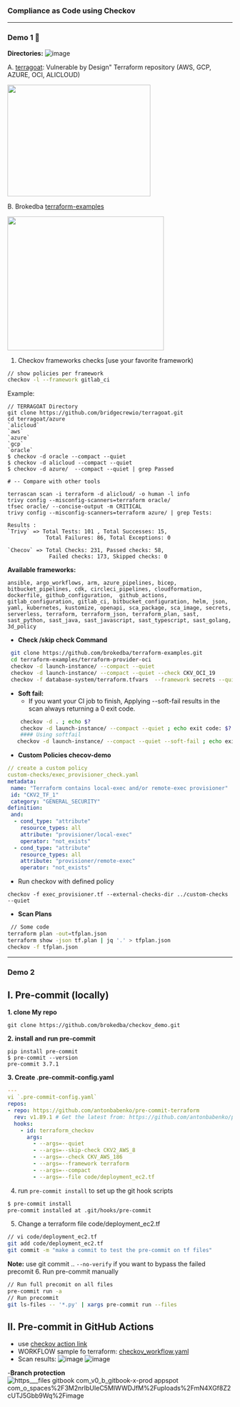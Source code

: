 ### Compliance as Code using Checkov
---
### Demo 1 🚀
**Directories:**
![image](https://github.com/user-attachments/assets/96e18200-78c2-41fc-95e8-794a23b63189)

A. [terragoat](https://github.com/bridgecrewio/terragoat): Vulnerable by Design" Terraform repository (AWS, GCP, AZURE, OCI, ALICLOUD)
<p align="justified"> <img src= "https://github.com/user-attachments/assets/52dbb932-5d85-4f16-a10b-30ca36d3b158" width="320" height="250" /> </p>

B. Brokedba [terraform-examples](https://github.com/brokedba/terraform-examples)
  <p align="justified"> <img src= "https://github.com/user-attachments/assets/d00e35c5-2036-43b7-86b9-061a8780691c" width="350" height="300" /> </p>
 
1. Checkov frameworks checks [use your favorite framework)
```bash
// show policies per framework 
checkov -l --framework gitlab_ci
```
Example:
```nginx
// TERRAGOAT Directory
git clone https://github.com/bridgecrewio/terragoat.git
cd terragoat/azure
`alicloud`  
`aws`  
`azure`  
`gcp`  
`oracle`
$ checkov -d oracle --compact --quiet
$ checkov -d alicloud --compact --quiet
$ checkov -d azure/  --compact --quiet | grep Passed 

# -- Compare with other tools 

terrascan scan -i terraform -d alicloud/ -o human -l info
trivy config --misconfig-scanners=terraform oracle/ 
tfsec oracle/ --concise-output -m CRITICAL
trivy config --misconfig-scanners=terraform azure/ | grep Tests: 
 
Results :
`Trivy` => Total Tests: 101 , Total Successes: 15, 
            Total Failures: 86, Total Exceptions: 0
 
`Checov` => Total Checks: 231, Passed checks: 58,
             Failed checks: 173, Skipped checks: 0
```
**Available frameworks:**

`ansible, argo_workflows, arm, azure_pipelines, bicep, bitbucket_pipelines, cdk, circleci_pipelines, cloudformation, dockerfile, github_configuration, 
github_actions, gitlab_configuration, gitlab_ci, bitbucket_configuration, helm, json, yaml, kubernetes, kustomize, openapi, sca_package, sca_image, secrets,
 serverless, terraform, terraform_json, terraform_plan, sast, sast_python, sast_java, sast_javascript, sast_typescript, sast_golang, 3d_policy`


- **Check /skip check Command**
```bash
 git clone https://github.com/brokedba/terraform-examples.git
 cd terraform-examples/terraform-provider-oci
 checkov -d launch-instance/ --compact --quiet
 checkov -d launch-instance/ --compact --quiet --check CKV_OCI_19
 checkov -f database-system/terraform.tfvars  --framework secrets --quiet --compact
```
- **Soft fail:** 
  - If you want your CI job to finish, Applying --soft-fail results in the scan always returning a 0 exit code.

 ```bash
     checkov -d . ; echo $?
     checkov -d launch-instance/ --compact --quiet ; echo exit code: $?
     #### Using softfail 
    checkov -d launch-instance/ --compact --quiet --soft-fail ; echo exit code:$?
```
- **Custom Policies checov-demo**
```yaml
// create a custom policy 
custom-checks/exec_provisioner_check.yaml
metadata:
 name: "Terraform contains local-exec and/or remote-exec provisioner"
 id: "CKV2_TF_1"
 category: "GENERAL_SECURITY"
definition:
 and:
  - cond_type: "attribute"
    resource_types: all
    attribute: "provisioner/local-exec"
    operator: "not_exists"
  - cond_type: "attribute"
    resource_types: all
    attribute: "provisioner/remote-exec"
    operator: "not_exists"
 ```
- Run checkov with defined policy
```
checkov -f exec_provisioner.tf --external-checks-dir ../custom-checks --quiet
```
- **Scan Plans**
```bash
 // Some code
terraform plan -out=tfplan.json
terraform show -json tf.plan | jq '.' > tfplan.json
checkov -f tfplan.json
```
---

### **Demo 2**
## I. Pre-commit (locally)
**1. clone My repo**
```
git clone https://github.com/brokedba/checkov_demo.git
```
**2. install and run pre-commit**
```
pip install pre-commit 
$ pre-commit --version
pre-commit 3.7.1
```
**3. Create .pre-commit-config.yaml**
```yaml
--- 
vi `.pre-commit-config.yaml`
repos:
- repo: https://github.com/antonbabenko/pre-commit-terraform
  rev: v1.89.1 # Get the latest from: https://github.com/antonbabenko/pre-commit-terraform/releases
  hooks:
    - id: terraform_checkov
      args:
        - --args=--quiet
        - --args=--skip-check CKV2_AWS_8
        - --args=--check CKV_AWS_186
        - --args=--framework terraform
        - --args=--compact
        - --args=--file code/deployment_ec2.tf
```
4. run `pre-commit install` to set up the git hook scripts
```bash
$ pre-commit install
pre-commit installed at .git/hooks/pre-commit
```
5. Change a terraform file code/deployment_ec2.tf
```bash
// vi code/deployment_ec2.tf
git add code/deployment_ec2.tf
git commit -m "make a commit to test the pre-commit on tf files"
```
**Note:** use git commit .. `--no-verify` if you want to bypass the failed precomit 
6. Run pre-commit manually 
```bash
// Run full precomit on all files
pre-commit run -a
// Run precommit
git ls-files -- '*.py' | xargs pre-commit run --files
```
## II. Pre-commit in GitHub Actions
- use [checkov action link](https://github.com/marketplace/actions/checkov-github-action)
- WORKFLOW sample fo terraform:  [checkov_workflow.yaml](https://github.com/brokedba/checkov_demo/tree/main/.github/workflows)
- Scan results:
![image](https://github.com/user-attachments/assets/7586ea96-6094-4b33-a8d9-27807674c796)
![image](https://github.com/user-attachments/assets/400bbdd8-1f8e-4253-8df1-7987a00dd00a)

-**Branch protection**
![https___files gitbook com_v0_b_gitbook-x-prod appspot com_o_spaces%2F3M2nrIbUIeC5MIWWDJfM%2Fuploads%2FmN4XGf8Z2cUTJ5Gbb9Wq%2Fimage](https://github.com/user-attachments/assets/66a95811-114a-4804-a404-b05d9af7fa73)



